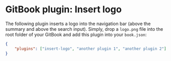 GitBook plugin: Insert logo
===========================

The following plugin inserts a logo into the navigation bar (above the summary and above the search input). Simply, drop a `logo.png` file into the root folder of your GitBook and add this plugin into your `book.json`:

```json
{
    "plugins": ["insert-logo", "another plugin 1", "another plugin 2"]
}
```

